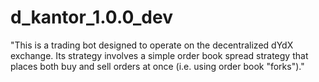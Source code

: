 # d_kantor_1.0.0_dev

"This is a trading bot designed to operate on the decentralized dYdX exchange. Its strategy involves a simple order book spread strategy that places both buy and sell orders at once (i.e. using order book "forks")."
